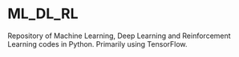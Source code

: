 # ML_DL_RL
Repository of Machine Learning, Deep Learning and Reinforcement Learning codes in Python. Primarily using TensorFlow.
